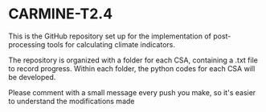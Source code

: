 # CARMINE-T2.4
This is the GitHub repository set up for the implementation of post-processing tools for calculating climate indicators.

The repository is organized with a folder for each CSA, containing a .txt file to record progress. Within each folder, the python codes for each CSA will be developed.

Please comment with a small message every push you make, so it's easier to understand the modifications made